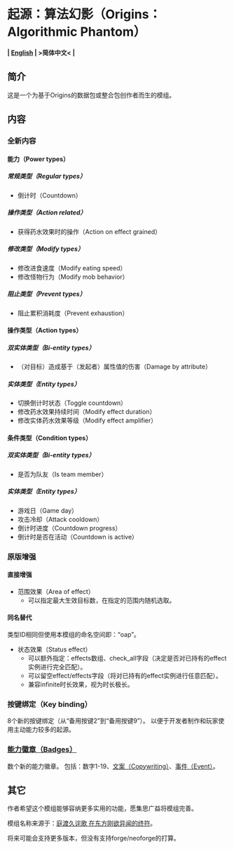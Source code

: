 # 起源：算法幻影（Origins：Algorithmic Phantom）

**| [English](README.md) | >简体中文< |**

## 简介

这是一个为基于Origins的数据包或整合包创作者而生的模组。

## 内容

### 全新内容

#### 能力（Power types）

##### 常规类型（Regular types）

- 倒计时（Countdown）

##### 操作类型（Action related）

- 获得药水效果时的操作（Action on effect grained）

##### 修改类型（Modify types）

- 修改进食速度（Modify eating speed）
- 修改怪物行为（Modify mob behavior）

##### 阻止类型（Prevent types）

- 阻止累积消耗度（Prevent exhaustion）

#### 操作类型（Action types）

##### 双实体类型（Bi-entity types）

- （对目标）造成基于（发起者）属性值的伤害（Damage by attribute）

##### 实体类型（Entity types）

- 切换倒计时状态（Toggle countdown）
- 修改药水效果持续时间（Modify effect duration）
- 修改实体药水效果等级（Modify effect amplifier）

#### 条件类型（Condition types）

##### 双实体类型（Bi-entity types）

- 是否为队友（Is team member）

##### 实体类型（Entity types）

- 游戏日（Game day）
- 攻击冷却（Attack cooldown）
- 倒计时进度（Countdown progress）
- 倒计时是否在活动（Countdown is active）

### 原版增强

#### 直接增强

- 范围效果（Area of effect）
  - 可以指定最大生效目标数，在指定的范围内随机选取。

#### 同名替代

类型ID相同但使用本模组的命名空间即：“oap”。

- 状态效果（Status effect）
  - 可以额外指定：effects数组、check_all字段（决定是否对已持有的effect实例进行完全匹配）。
  - 可以留空effect/effects字段（将对已持有的effect实例进行任意匹配）。
  - 兼容infinite时长效果，视为时长极长。

### 按键绑定（Key binding）

8个新的按键绑定（从“备用按键2”到“备用按键9”）。
以便于开发者制作和玩家使用主动能力较多的起源。

### [能力徽章（Badges）](src/main/resources/assets/oap/textures/gui/badge)

数个新的能力徽章。
包括：数字1-19、[文案（Copywriting）](src/main/resources/assets/oap/textures/gui/badge/copywriting.png)、[事件（Event）](src/main/resources/assets/oap/textures/gui/badge/event.png)。

## 其它

作者希望这个模组能够容纳更多实用的功能，愿集思广益将模组完善。

模组名称来源于：[庭渡久诧歌 在东方刚欲异闻的终符](https://thbwiki.cc/%E5%BA%AD%E6%B8%A1%E4%B9%85%E4%BE%98%E6%AD%8C)。

将来可能会支持更多版本，但没有支持forge/neoforge的打算。
